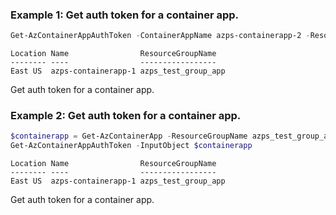 ### Example 1: Get auth token for a container app.
```powershell
Get-AzContainerAppAuthToken -ContainerAppName azps-containerapp-2 -ResourceGroupName azps_test_group_app
```

```output
Location Name                ResourceGroupName
-------- ----                -----------------
East US  azps-containerapp-1 azps_test_group_app
```

Get auth token for a container app.

### Example 2: Get auth token for a container app.
```powershell
$containerapp = Get-AzContainerApp -ResourceGroupName azps_test_group_app -Name azps-containerapp-1
Get-AzContainerAppAuthToken -InputObject $containerapp
```

```output
Location Name                ResourceGroupName
-------- ----                -----------------
East US  azps-containerapp-1 azps_test_group_app
```

Get auth token for a container app.